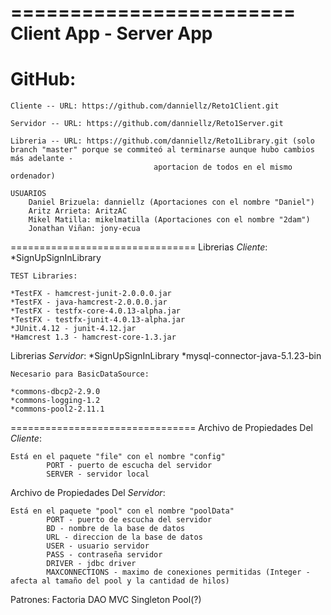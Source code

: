 ========================
Client App - Server App
========================

GitHub:
================================
	Cliente -- URL: https://github.com/danniellz/Reto1Client.git

	Servidor -- URL: https://github.com/danniellz/Reto1Server.git

	Libreria -- URL: https://github.com/danniellz/Reto1Library.git (solo branch "master" porque se commiteó al terminarse aunque hubo cambios más adelante - 
									aportacion de todos en el mismo ordenador)
	
	USUARIOS
		Daniel Brizuela: danniellz (Aportaciones con el nombre "Daniel")
		Aritz Arrieta: AritzAC
		Mikel Matilla: mikelmatilla (Aportaciones con el nombre "2dam")
		Jonathan Viñan: jony-ecua
================================
Librerias *Cliente*:
	*SignUpSignInLibrary

	TEST Libraries:
	
	*TestFX - hamcrest-junit-2.0.0.0.jar
	*TestFX - java-hamcrest-2.0.0.0.jar
	*TestFX - testfx-core-4.0.13-alpha.jar
	*TestFX - testfx-junit-4.0.13-alpha.jar
	*JUnit.4.12 - junit-4.12.jar
	*Hamcrest 1.3 - hamcrest-core-1.3.jar
		

Librerias *Servidor*:
	*SignUpSignInLibrary
	*mysql-connector-java-5.1.23-bin

	Necesario para BasicDataSource:

	*commons-dbcp2-2.9.0
	*commons-logging-1.2
	*commons-pool2-2.11.1

================================
Archivo de Propiedades Del *Cliente*:

	Está en el paquete "file" con el nombre "config"
			PORT - puerto de escucha del servidor
			SERVER - servidor local

Archivo de Propiedades Del *Servidor*:

	Está en el paquete "pool" con el nombre "poolData"
			PORT - puerto de escucha del servidor
			BD - nombre de la base de datos
			URL - direccion de la base de datos
			USER - usuario servidor
			PASS - contraseña servidor
			DRIVER - jdbc driver
			MAXCONNECTIONS - maximo de conexiones permitidas (Integer - afecta al tamaño del pool y la cantidad de hilos)

Patrones:
	Factoria
	DAO
	MVC
	Singleton
	Pool(?)
